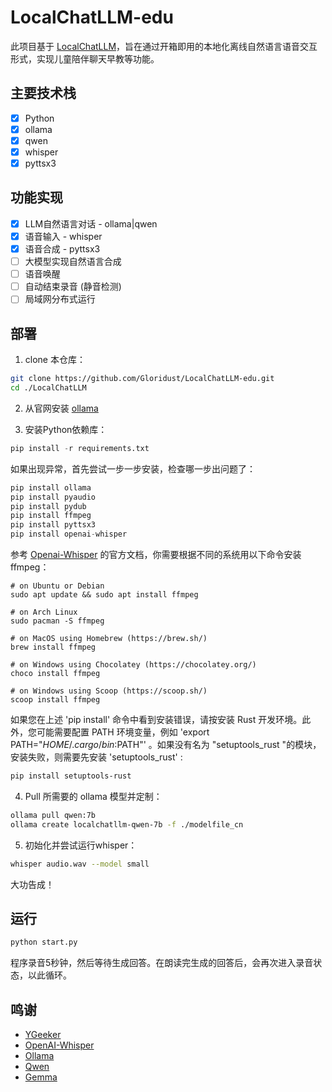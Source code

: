 # LocalChatLLM-edu

此项目基于 [LocalChatLLM](https://github.com/Gloridust/LocalChatLLM)，旨在通过开箱即用的本地化离线自然语言语音交互形式，实现儿童陪伴聊天早教等功能。

## 主要技术栈

- [x] Python  
- [x] ollama  
- [x] qwen
- [x] whisper  
- [x] pyttsx3  

## 功能实现

- [x] LLM自然语言对话 - ollama|qwen  
- [x] 语音输入 - whisper  
- [x] 语音合成 - pyttsx3
- [ ] 大模型实现自然语言合成
- [ ] 语音唤醒
- [ ] 自动结束录音 (静音检测)
- [ ] 局域网分布式运行

## 部署

1. clone 本仓库：

```bash
git clone https://github.com/Gloridust/LocalChatLLM-edu.git
cd ./LocalChatLLM
```

2. 从官网安装 [ollama](https://ollama.com/download)

3. 安装Python依赖库：

```python
pip install -r requirements.txt
```

如果出现异常，首先尝试一步一步安装，检查哪一步出问题了：

```python
pip install ollama
pip install pyaudio
pip install pydub
pip install ffmpeg
pip install pyttsx3
pip install openai-whisper
```

参考 [Openai-Whisper](https://github.com/openai/whisper?tab=readme-ov-file#setup) 的官方文档，你需要根据不同的系统用以下命令安装ffmpeg：

```shell
# on Ubuntu or Debian
sudo apt update && sudo apt install ffmpeg

# on Arch Linux
sudo pacman -S ffmpeg

# on MacOS using Homebrew (https://brew.sh/)
brew install ffmpeg

# on Windows using Chocolatey (https://chocolatey.org/)
choco install ffmpeg

# on Windows using Scoop (https://scoop.sh/)
scoop install ffmpeg
```

如果您在上述 'pip install' 命令中看到安装错误，请按安装 Rust 开发环境。此外，您可能需要配置 PATH 环境变量，例如 'export PATH="$HOME/.cargo/bin:$PATH"' 。如果没有名为 "setuptools_rust "的模块，安装失败，则需要先安装 'setuptools_rust' :

```bash
pip install setuptools-rust
```

4. Pull 所需要的 ollama 模型并定制：

```bash
ollama pull qwen:7b
ollama create localchatllm-qwen-7b -f ./modelfile_cn
```

5. 初始化并尝试运行whisper：

```bash
whisper audio.wav --model small
```

大功告成！

## 运行

```bash
python start.py
```

程序录音5秒钟，然后等待生成回答。在朗读完生成的回答后，会再次进入录音状态，以此循环。

## 鸣谢

- [YGeeker](https://github.com/ygeeker)
- [OpenAI-Whisper](https://github.com/openai/whisper)
- [Ollama](https://github.com/ollama/ollama-python)
- [Qwen](https://huggingface.co/Qwen)
- [Gemma](https://huggingface.co/Qwen)